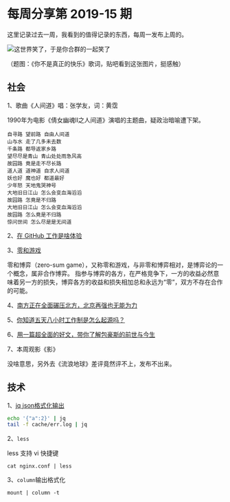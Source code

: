 # 每周分享第 2019-15 期

这里记录过去一周，我看到的值得记录的东西，每周一发布上周的。

![这世界笑了，于是你合群的一起笑了](https://user-images.githubusercontent.com/7512755/56403765-8440d000-6295-11e9-979e-f582a409f6d6.png)

（题图：《你不是真正的快乐》歌词，贴吧看到这张图片，挺感触）

## 社会

1、歌曲《人间道》唱：张学友，词：黄霑

1990年为电影《倩女幽魂II之人间道》演唱的主题曲，疑政治暗喻遭下架。

```
自寻路 望前路 自由人间道
山与水 走了几多未去数
千条路 都导返家乡路
望尽尽是青山 青山处处雨急风高
故园路 竟是走不尽长路
道人道 道神道 自求人间道
妖也好 魔也好 都道最好
少年怒 天地鬼哭神号
大地旧日江山 怎么会变血海滔滔
故园路 怎竟是不归路
大地旧日江山 怎么会变血海滔滔
故园路 怎么竟是不归路
惊问世间 怎么尽是是无间道
```

2、[在 GitHub 工作是啥体验](http://cheng.guru/blog/2014/12/07/github-benefits.html)

3、[零和游戏](https://zh.wikipedia.org/wiki/%E9%9B%B6%E5%92%8C%E5%8D%9A%E5%BC%88)

零和博弈（zero-sum game），又称零和游戏，与非零和博弈相对，是博弈论的一个概念，属非合作博弈。 指参与博弈的各方，在严格竞争下，一方的收益必然意味着另一方的损失，博弈各方的收益和损失相加总和永远为“零”，双方不存在合作的可能。

4、[南方正在全面碾压北方，北京再强也无能为力](http://www.china50plus.com/%E5%8D%97%E6%96%B9%E6%AD%A3%E5%9C%A8%E5%85%A8%E9%9D%A2%E7%A2%BE%E5%8E%8B%E5%8C%97%E6%96%B9%EF%BC%8C%E5%8C%97%E4%BA%AC%E5%86%8D%E5%BC%BA%E4%B9%9F%E6%97%A0%E8%83%BD%E4%B8%BA%E5%8A%9B/)

5、[你知道五天八小时工作制是怎么起源吗？](https://www.jianshu.com/p/e8b6cea144a5)

6、[用一篇超全面的好文，带你了解包豪斯的前世与今生](https://www.uisdc.com/learn-about-bauhaus)

7、本周观影《影》

没啥意思，另外去《流浪地球》差评竟然评不上，发布不出来。

## 技术

1、[jq json格式化输出](https://github.com/stedolan/jq)

```bash
echo '{"a":2}' | jq
tail -f cache/err.log | jq
```

2、`less`

less 支持 vi 快捷键

`cat nginx.conf | less`

3、`column`输出格式化

`mount | column -t`